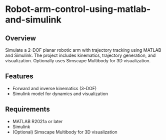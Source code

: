 # Robot-arm-control-using-matlab-and-simulink

## Overview
Simulate a 2-DOF planar robotic arm with trajectory tracking using MATLAB and Simulink. The project includes kinematics, trajectory generation,  and visualization. Optionally uses Simscape Multibody for 3D visualization.

## Features
- Forward and inverse kinematics (3-DOF)
- Simulink model for dynamics and visualization

## Requirements
- MATLAB R2021a or later
- Simulink
- (Optional) Simscape Multibody for 3D visualization
